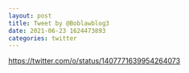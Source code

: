```yaml
--- 
layout: post 
title: Tweet by @Boblawblog3 
date: 2021-06-23 1624473893 
categories: twitter 
--- 
```

https://twitter.com/o/status/1407771639954264073